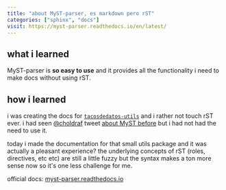 ```yaml
---
title: "about MyST-parser, es markdown pero rST"
categories: ["sphinx", "docs"]
visit: https://myst-parser.readthedocs.io/en/latest/
---
```


## what i learned
MyST-parser is **so easy to use** and it provides all the functionality i need to make docs without using rST.

## how i learned

i was creating the docs for [`tacosdedatos-utils`](https://tacosdedatos-utils.rtfd.io) and i rather not touch rST ever. i had seen [@choldraf](https://twitter.com/choldraf) tweet [about MyST before](https://twitter.com/choldgraf/status/1272633413132943360?s=20) but i had not had the need to use it.

today i made the documentation for that small utils package and it was actually a pleasant experience? the underlying concepts of rST (roles, directives, etc etc) are still a little fuzzy but the syntax makes a ton more sense now so it's one less challenge for me.

official docs: [myst-parser.readthedocs.io](https://myst-parser.readthedocs.io/en/latest/)